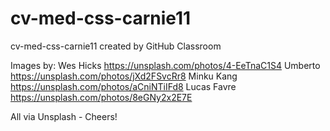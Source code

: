 # cv-med-css-carnie11
cv-med-css-carnie11 created by GitHub Classroom

Images by: 
Wes Hicks https://unsplash.com/photos/4-EeTnaC1S4
Umberto https://unsplash.com/photos/jXd2FSvcRr8 
Minku Kang https://unsplash.com/photos/aCniNTiIFd8 
Lucas Favre https://unsplash.com/photos/8eGNy2x2E7E

All via Unsplash - Cheers!
